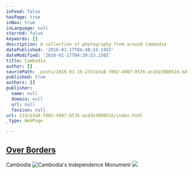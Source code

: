 ```yaml
---
inFeed: false
hasPage: true
inNav: true
inLanguage: null
starred: false
keywords: []
description: A collection of photography from around Cambodia
datePublished: '2016-01-17T04:48:24.145Z'
dateModified: '2016-01-17T04:39:53.150Z'
title: Cambodia
author: []
sourcePath: _posts/2016-01-16-233cb3a8-f002-4987-8576-acd3e3000516.md
published: true
authors: []
publisher:
  name: null
  domain: null
  url: null
  favicon: null
url: 233cb3a8-f002-4987-8576-acd3e3000516/index.html
_type: WebPage

---
```

## [Over Borders][0]

Cambodia
![Cambodia's Independence Monument](https://the-grid-user-content.s3-us-west-2.amazonaws.com/5386007b-038f-49b9-8be9-e64b0ee8c6f9.jpg)
![](https://the-grid-user-content.s3-us-west-2.amazonaws.com/45e6fcaa-5d3f-46e2-ac21-77b1cb57a5ed.jpg)

[0]: null